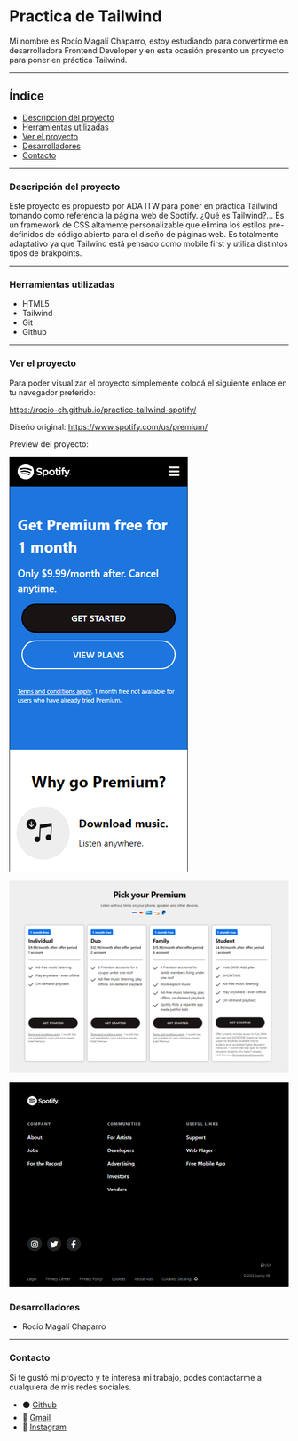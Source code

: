 # Practica de Tailwind

Mi nombre es Rocío Magalí Chaparro, estoy estudiando para convertirme en desarrolladora Frontend Developer y en esta ocasión presento un proyecto para poner en práctica Tailwind.
***

## Índice

- [Descripción del proyecto](#Descripción-del-proyecto)
- [Herramientas utilizadas](#Herramientas-utilizadas)
- [Ver el proyecto](#ver-el-proyecto)
- [Desarrolladores](#desarrolladores)
- [Contacto](#contacto)

***

### Descripción del proyecto

Este proyecto es propuesto por ADA ITW para poner en práctica Tailwind tomando como referencia la página web de Spotify. ¿Qué es Tailwind?... Es un framework de CSS altamente personalizable que elimina los estilos pre-definidos de código abierto​ para el diseño de páginas web. Es totalmente adaptativo ya que Tailwind está pensado como mobile first y utiliza distintos tipos de brakpoints.

***

### Herramientas utilizadas
- HTML5
- Tailwind
- Git
- Github

***

### Ver el proyecto
Para poder visualizar el proyecto simplemente colocá el siguiente enlace en tu navegador preferido:

https://rocio-ch.github.io/practice-tailwind-spotify/

Diseño original: https://www.spotify.com/us/premium/


Preview del proyecto:

![Preview del portfolio](./img/preview-mobile.png)

![Preview del portfolio](./img/preview-cards-desktop.png)

![Preview del portfolio](./img/preview-footer-tablet.png)

### Desarrolladores
- Rocío Magalí Chaparro


***
### Contacto
Si te gustó mi proyecto y te interesa mi trabajo, podes contactarme a cualquiera de mis redes sociales.

- ⚫ <a href="https://github.com/Rocio-Ch" name="github">Github</a> 
- 📧 <a href="mailto:rociomagali77@gmail.com" name="mail">Gmail</a>
- 🔗 <a href="https://www.instagram.com/rmc_nails/?hl=es" name="instagram" >Instagram</a>